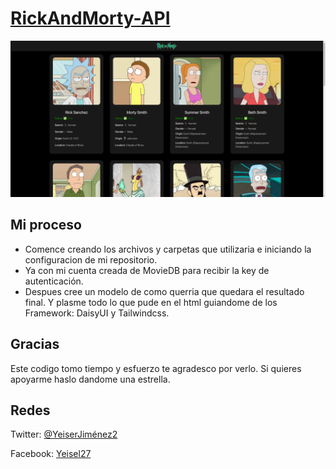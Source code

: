 # [RickAndMorty-API](https://squeamish-morty.surge.sh/)

![Screenshots](./img/screenshots.png)

## Mi proceso

- Comence creando los archivos y carpetas que utilizaria e iniciando la configuracion de mi repositorio.
- Ya con mi cuenta creada de MovieDB para recibir la key de autenticación.
- Despues cree un modelo de como querria que quedara el resultado final. Y plasme todo lo que pude en el html guiandome de los Framework: DaisyUI y Tailwindcss.

## Gracias

Este codigo tomo tiempo y esfuerzo te agradesco por verlo. Si quieres apoyarme haslo dandome una estrella.

## Redes

Twitter: [@YeiserJiménez2](https://twitter.com/YeiserJimnez2)

Facebook: [Yeisel27](https://www.facebook.com/Yeisel27)